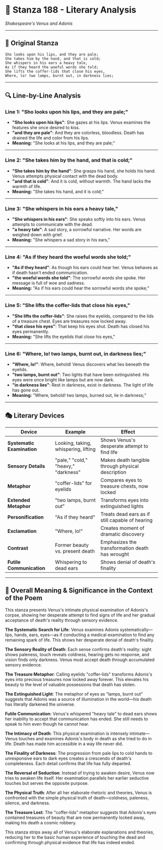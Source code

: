 # 🌹 Stanza 188 - Literary Analysis
*Shakespeare's Venus and Adonis*

---

## 📖 Original Stanza
```
Sho looks upon his lips, and they are pale;
She takes him by the hand, and that is cold;       
She whispers in his ears a heavy tale,
As if they heard the woeful words she told;
She lifts the coffer-lids that close his eyes,
Where, lo! two lamps, burnt out, in darkness lies;
```

---

## 🔍 Line-by-Line Analysis

### Line 1: "Sho looks upon his lips, and they are pale;"
*   **"Sho looks upon his lips"**: She gazes at his lips. Venus examines the features she once desired to kiss.
*   **"and they are pale"**: And they are colorless, bloodless. Death has drained the life and color from his lips.
*   **Meaning:** "She looks at his lips, and they are pale;"

---

### Line 2: "She takes him by the hand, and that is cold;"
*   **"She takes him by the hand"**: She grasps his hand, she holds his hand. Venus attempts physical contact with the dead body.
*   **"and that is cold"**: And it is cold, without warmth. The hand lacks the warmth of life.
*   **Meaning:** "She takes his hand, and it is cold;"

---

### Line 3: "She whispers in his ears a heavy tale,"
*   **"She whispers in his ears"**: She speaks softly into his ears. Venus attempts to communicate with the dead.
*   **"a heavy tale"**: A sad story, a sorrowful narrative. Her words are weighed down with grief.
*   **Meaning:** "She whispers a sad story in his ears,"

---

### Line 4: "As if they heard the woeful words she told;"
*   **"As if they heard"**: As though his ears could hear her. Venus behaves as if death hasn't ended communication.
*   **"the woeful words she told"**: The sorrowful words she spoke. Her message is full of woe and sadness.
*   **Meaning:** "As if his ears could hear the sorrowful words she spoke;"

---

### Line 5: "She lifts the coffer-lids that close his eyes,"
*   **"She lifts the coffer-lids"**: She raises the eyelids, compared to the lids of a treasure chest. Eyes are treasures now locked away.
*   **"that close his eyes"**: That keep his eyes shut. Death has closed his eyes permanently.
*   **Meaning:** "She lifts the eyelids that close his eyes,"

---

### Line 6: "Where, lo! two lamps, burnt out, in darkness lies;"
*   **"Where, lo!"**: Where, behold! Venus discovers what lies beneath the eyelids.
*   **"two lamps, burnt out"**: Two lights that have been extinguished. His eyes were once bright like lamps but are now dark.
*   **"in darkness lies"**: Rest in darkness, exist in darkness. The light of life has gone out.
*   **Meaning:** "Where, behold! two lamps, burned out, lie in darkness;"

---

## 🎭 Literary Devices

| Device | Example | Effect |
|--------|---------|--------|
| **Systematic Examination** | Looking, taking, whispering, lifting | Shows Venus's desperate attempt to find life |
| **Sensory Details** | "pale," "cold," "heavy," "darkness" | Makes death tangible through physical description |
| **Metaphor** | "coffer-lids" for eyelids | Compares eyes to treasure chests, now locked |
| **Extended Metaphor** | "two lamps, burnt out" | Transforms eyes into extinguished lights |
| **Personification** | "As if they heard" | Treats dead ears as if still capable of hearing |
| **Exclamation** | "Where, lo!" | Creates moment of dramatic discovery |
| **Contrast** | Former beauty vs. present death | Emphasizes the transformation death has wrought |
| **Futile Communication** | Whispering to dead ears | Shows denial of death's finality |

---

## 🎯 Overall Meaning & Significance in the Context of the Poem

This stanza presents Venus's intimate physical examination of Adonis's corpse, showing her desperate attempt to find signs of life and her gradual acceptance of death's reality through sensory evidence.

**The Systematic Search for Life**: Venus examines Adonis systematically—lips, hands, ears, eyes—as if conducting a medical examination to find any remaining spark of life. This shows her desperate denial of death's finality.

**The Sensory Reality of Death**: Each sense confirms death's reality: sight shows paleness, touch reveals coldness, hearing gets no response, and vision finds only darkness. Venus must accept death through accumulated sensory evidence.

**The Treasure Metaphor**: Calling eyelids "coffer-lids" transforms Adonis's eyes into precious treasures now locked away forever. This elevates his beauty to the level of valuable possessions that death has stolen.

**The Extinguished Light**: The metaphor of eyes as "lamps, burnt out" suggests that Adonis was a source of illumination in the world—his death has literally darkened the universe.

**Futile Communication**: Venus's whispered "heavy tale" to dead ears shows her inability to accept that communication has ended. She still needs to speak to him even though he cannot hear.

**The Intimacy of Death**: This physical examination is intensely intimate—Venus touches and examines Adonis's body in death as she tried to do in life. Death has made him accessible in a way life never did.

**The Finality of Darkness**: The progression from pale lips to cold hands to unresponsive ears to dark eyes creates a crescendo of death's completeness. Each detail confirms that life has fully departed.

**The Reversal of Seduction**: Instead of trying to awaken desire, Venus now tries to awaken life itself. Her examination parallels her earlier seductive touches but serves the opposite purpose.

**The Physical Truth**: After all her elaborate rhetoric and theories, Venus is confronted with the simple physical truth of death—coldness, paleness, silence, and darkness.

**The Treasure Lost**: The "coffer-lids" metaphor suggests that Adonis's eyes contained treasures of beauty that are now permanently locked away, making his death a cosmic robbery.

This stanza strips away all of Venus's elaborate explanations and theories, reducing her to the basic human experience of touching the dead and confirming through physical evidence that life has indeed ended.
